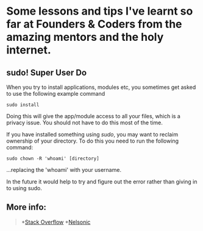 # Some lessons and tips I've learnt so far at Founders & Coders from the amazing mentors and the holy internet.


## sudo! Super User Do

When you try to install applications, modules etc, you sometimes get asked to use the following example command
```
sudo install
```
Doing this will give the app/module access to all your files, which is a privacy issue. You should not have to do this most of the time. 

If you have installed something using *sudo*, you may want to reclaim ownership of your directory. To do this you need to run the following command:
```
sudo chown -R 'whoami' [directory]
```
...replacing the 'whoami' with your username.


In the future it would help to try and figure out the error rather than giving in to using sudo. 

## More info:
>*[Stack Overflow](http://stackoverflow.com/questions/16151018/npm-throws-error-without-sudo/16151707#16151707)
>*[Nelsonic](https://github.com/nelsonic)